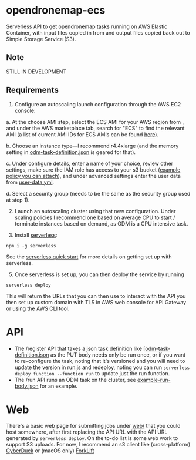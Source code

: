 # opendronemap-ecs
Serverless API to get opendronemap tasks running on AWS Elastic Container, with input files copied in from and output files copied back out to Simple Storage Service (S3).

## Note
STILL IN DEVELOPMENT

## Requirements
1. Configure an autoscaling launch configuration through the AWS EC2 console:

  a. At the choose AMI step, select the ECS AMI for your AWS region from  , and under the AWS  marketplace tab, search for "ECS" to find the relevant AMI (a list of current AMI IDs for ECS AMIs can be found [here](http://docs.aws.amazon.com/AmazonECS/latest/developerguide/ecs-optimized_AMI.html)).

  b. Choose an instance type—I recommend r4.4xlarge (and the memory setting in [odm-task-definition.json](odm-task-definition.json) is geared for that).

  c. Under configure details, enter a name of your choice, review other settings, make sure the IAM role has access to your s3 bucket ([example policy you can attach](example-s3-policy.json)), and under advanced settings enter the user data from [user-data.yml](user-data-yml).

  d. Select a security group (needs to be the same as the security group used at step 1).

2. Launch an autoscaling cluster using that new configuration. Under scaling policies I recommend one based on average CPU to start / terminate instances based on demand, as ODM is a CPU intensive task.

3. Install [serverless](https://serverless.com):
```shell
npm i -g serverless
```
See the [serverless quick start](https://serverless.com/framework/docs/providers/aws/guide/quick-start/) for more details on getting set up with serverless.

5. Once serverless is set up, you can then deploy the service by running
```shell
serverless deploy
```

This will return the URLs that you can then use to interact with the API you then set up custom domain with TLS in AWS web console for API Gateway or using the AWS CLI tool.

# API
* The /register API that takes a json task definition like [[odm-task-definition.json](odm-task-definition.json) as the PUT body needs only be run once, or if you want to re-configure the task, noting that it's versioned and you will need to update the version in run.js and redeploy, noting you can run `serverless deploy function --function run` to update just the run function.
* The /run API runs an ODM task on the cluster, see [example-run-body.json](example-run-body.json) for an example.

# Web
There's a basic web page for submitting jobs under [web/](web/) that you could host somewhere, after first replacing the API URL with the API URL generated by `serverless deploy`. On the to-do list is some web work to support S3 uploads. For now, I recommend an s3 client like (cross-platform) [CyberDuck](https://cyberduck.io/) or (macOS only) [ForkLift](https://www.binarynights.com/forklift/)
